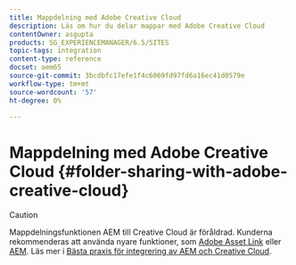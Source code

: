 ```yaml
---
title: Mappdelning med Adobe Creative Cloud
description: Läs om hur du delar mappar med Adobe Creative Cloud
contentOwner: asgupta
products: SG_EXPERIENCEMANAGER/6.5/SITES
topic-tags: integration
content-type: reference
docset: aem65
source-git-commit: 3bcdbfc17efe1f4c6069fd97fd6a16ec41d0579e
workflow-type: tm+mt
source-wordcount: '57'
ht-degree: 0%

---
```



# Mappdelning med Adobe Creative Cloud {#folder-sharing-with-adobe-creative-cloud}

>[!CAUTION]
>
>Mappdelningsfunktionen AEM till Creative Cloud är föråldrad. Kunderna rekommenderas att använda nyare funktioner, som [Adobe Asset Link](https://helpx.adobe.com/enterprise/using/adobe-asset-link.html) eller [AEM](https://experienceleague.adobe.com/docs/experience-manager-desktop-app/using/using.html). Läs mer i [Bästa praxis för integrering av AEM och Creative Cloud](/help/assets/aem-cc-integration-best-practices.md).

<!-- TBD: This article is removed from TOC and is not published. The functionality does not exist.

Adobe Experience Manager (AEM) Assets lets you share folders containing assets with Adobe Creative Cloud users. For details on how to configure Adobe Marketing Cloud to let you share assets with Adobe Creative Cloud, see [Configuring Assets-Creative Cloud integration](/help/sites-administering/configure-assets-cc-integration.md).

1. In the Assets console, select a folder to share with Creative Cloud.

   ![chlimage_1-139](assets/chlimage_1-139.png)

1. From the toolbar, click **Share**.

   ![chlimage_1-140](assets/chlimage_1-140.png)

1. From the list, select the **Adobe Creative Cloud** option.

   ![chlimage_1-141](assets/chlimage_1-141.png)

1. In the **Creative Cloud Sharing** page, add the user to share the folder with and then click **Save**.

   ![chlimage_1-142](assets/chlimage_1-142.png)

1. Click **Ok** to close the confirmation message.
1. Log on to Creative Cloud with the credentials of the user you shared the folder with. The shared folder is available in Creative Cloud.
-->
